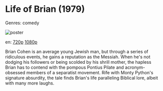 # Life of Brian (1979)

Genres: comedy

![poster](http://image.tmdb.org/t/p/w500/cKpJnXJ6DzAGafAjUWB5PjT904O.jpg)

en:
  [720p](magnet:?xt=urn:btih:9C9E40DA175CA2885E961CA71DF00290263732D8&tr=udp://glotorrents.pw:6969/announce&tr=udp://tracker.opentrackr.org:1337/announce&tr=udp://torrent.gresille.org:80/announce&tr=udp://tracker.openbittorrent.com:80&tr=udp://tracker.coppersurfer.tk:6969&tr=udp://tracker.leechers-paradise.org:6969&tr=udp://p4p.arenabg.ch:1337&tr=udp://tracker.internetwarriors.net:1337)
  [1080p](magnet:?xt=urn:btih:C6E1749B7260DDE76530F6702DC5D2B11065174E&tr=udp://glotorrents.pw:6969/announce&tr=udp://tracker.opentrackr.org:1337/announce&tr=udp://torrent.gresille.org:80/announce&tr=udp://tracker.openbittorrent.com:80&tr=udp://tracker.coppersurfer.tk:6969&tr=udp://tracker.leechers-paradise.org:6969&tr=udp://p4p.arenabg.ch:1337&tr=udp://tracker.internetwarriors.net:1337)
  


Brian Cohen is an average young Jewish man, but through a series of ridiculous events, he gains a reputation as the Messiah. When he's not dodging his followers or being scolded by his shrill mother, the hapless Brian has to contend with the pompous Pontius Pilate and acronym-obsessed members of a separatist movement. Rife with Monty Python's signature absurdity, the tale finds Brian's life paralleling Biblical lore, albeit with many more laughs.